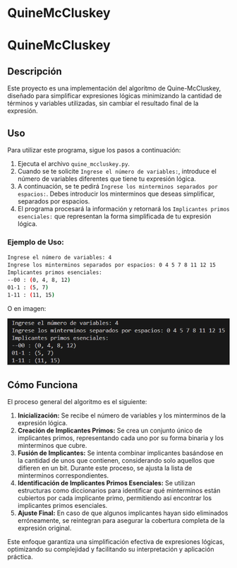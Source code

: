 # QuineMcCluskey

# QuineMcCluskey

## Descripción

Este proyecto es una implementación del algoritmo de Quine-McCluskey, diseñado para simplificar expresiones lógicas minimizando la cantidad de términos y variables utilizadas, sin cambiar el resultado final de la expresión.

## Uso

Para utilizar este programa, sigue los pasos a continuación:

1. Ejecuta el archivo `quine_mccluskey.py`.
2. Cuando se te solicite `Ingrese el número de variables:`, introduce el número de variables diferentes que tiene tu expresión lógica.
3. A continuación, se te pedirá `Ingrese los minterminos separados por espacios:`. Debes introducir los minterminos que deseas simplificar, separados por espacios.
4. El programa procesará la información y retornará los `Implicantes primos esenciales:` que representan la forma simplificada de tu expresión lógica.

### Ejemplo de Uso:

```bash
Ingrese el número de variables: 4   
Ingrese los minterminos separados por espacios: 0 4 5 7 8 11 12 15
Implicantes primos esenciales:
--00 : (0, 4, 8, 12)
01-1 : (5, 7)
1-11 : (11, 15)
```

O en imagen: 

![Ejemplo:](imagenes/ejemplo.png)

## Cómo Funciona

El proceso general del algoritmo es el siguiente:

1. **Inicialización:** Se recibe el número de variables y los minterminos de la expresión lógica.
2. **Creación de Implicantes Primos:** Se crea un conjunto único de implicantes primos, representando cada uno por su forma binaria y los minterminos que cubre.
3. **Fusión de Implicantes:** Se intenta combinar implicantes basándose en la cantidad de unos que contienen, considerando solo aquellos que difieren en un bit. Durante este proceso, se ajusta la lista de minterminos correspondientes.
4. **Identificación de Implicantes Primos Esenciales:** Se utilizan estructuras como diccionarios para identificar qué minterminos están cubiertos por cada implicante primo, permitiendo así encontrar los implicantes primos esenciales.
5. **Ajuste Final:** En caso de que algunos implicantes hayan sido eliminados erróneamente, se reintegran para asegurar la cobertura completa de la expresión original.

Este enfoque garantiza una simplificación efectiva de expresiones lógicas, optimizando su complejidad y facilitando su interpretación y aplicación práctica.



